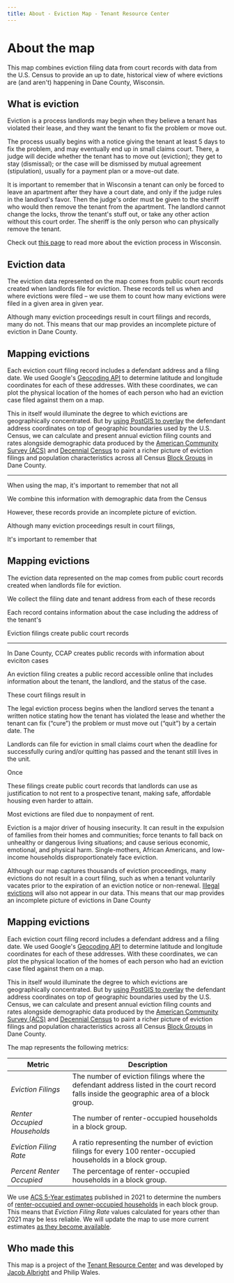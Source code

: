 ```yaml
---
title: About - Eviction Map - Tenant Resource Center
---
```


# About the map

This map combines eviction filing data from court records with data from the U.S. Census to provide an up to date, historical view of where evictions are (and aren't) happening in Dane County, Wisconsin.

## What is eviction

Eviction is a process landlords may begin when they believe a tenant has violated their lease, and they want the tenant to fix the problem or move out. 

The process usually begins with a notice giving the tenant at least 5 days to fix the problem, and may eventually end up in small claims court. There, a judge will decide whether the tenant has to move out (eviction); they get to stay (dismissal); or the case will be dismissed by mutual agreement (stipulation), usually for a payment plan or a move-out date.

It is important to remember that in Wisconsin a tenant can only be forced to leave an apartment after they have a court date, and only if the judge rules in the landlord's favor. Then the judge's order must be given to the sheriff who would then remove the tenant from the apartment. The landlord cannot change the locks, throw the tenant's stuff out, or take any other action without this court order. The sheriff is the only person who can physically remove the tenant.

Check out [this page](https://www.tenantresourcecenter.org/about_eviction) to read more about the eviction process in Wisconsin.

## Eviction data 

The eviction data represented on the map comes from public court records created when landlords file for eviction. These records tell us when and where evictions were filed – we use them to count how many evictions were filed in a given area in given year.

Although many eviction proceedings result in court filings and records, many do not. This means that our map provides an incomplete picture of eviction in Dane County.


## Mapping evictions

Each eviction court filing record includes a defendant address and a filing date. We used Google's [Geocoding API](https://developers.google.com/maps/documentation/geocoding/overview#how-the-geocoding-api-works) to determine latitude and longitude coordinates for each of these addresses. With these coordinates, we can plot the physical location of the homes of each person who had an eviction case filed against them on a map.

This in itself would illuminate the degree to which evictions are geographically concentrated. But by [using PostGIS to overlay](https://postgis.net/workshops/postgis-intro/joins.html#spatial-joins) the defendant address coordinates on top of geographic boundaries used by the U.S. Census, we can calculate and present annual eviction filing counts and rates alongside demographic data produced by the [American Community Survey (ACS)](https://www.census.gov/data/developers/data-sets/acs-5year.html) and [Decennial Census](https://www.census.gov/programs-surveys/decennial-census/about.html) to paint a richer picture of eviction filings and population characteristics across all Census [Block Groups](https://www.census.gov/programs-surveys/geography/about/glossary.html#par_textimage_4) in Dane County.


















---


When using the map, it's important to remember that not all 

We combine this information with demographic data from the Census


However, these records provide an incomplete picture of eviction. 




Although many eviction proceedings result in court filings, 

 It's important to remember that 


## Mapping evictions



The eviction data represented on the map comes from public court records created when landlords file for eviction. 



We collect the filing date and tenant address from each of these records



Each record contains information about the   case including the address of the tenant's 


Eviction filings create public court records 

---

In Dane County, CCAP creates public records with information about eviciton cases

An eviction filing creates a public record accessible online that includes information about the tenant, the landlord, and the status of the case. 



These court filings result in 





The legal eviction process begins when the landlord serves the tenant a written notice stating how the tenant has violated the lease and whether the tenant can fix (“cure”) the problem or must move out (“quit”) by a certain date. The 

Landlords can file for eviction in small claims court when the deadline for successfully curing and/or quitting has passed and the tenant still lives in the unit.


Once 

These filings create public court records that landlords can use as justification to not rent to a prospective tenant, making safe, affordable housing even harder to attain. 

Most evictions are filed due to nonpayment of rent.


Eviction is a major driver of housing insecurity. It can result in the expulsion of families from their homes and communities; force tenants to fall back on unhealthy or dangerous living situations; and cause serious economic, emotional, and physical harm. Single-mothers, African Americans, and low-income households disproportionately face eviction.

<!-- An eviction also creates a public record in Dane County that landlords can use as justification to not rent to a prospective tenant, making safe, affordable housing even harder to attain. -->

Although our map captures thousands of eviction proceedings, many evictions do not result in a court filing, such as when a tenant voluntarily vacates prior to the expiration of an eviction notice or non-renewal. [Illegal evictions](https://www.tenantresourcecenter.org/illegal_self_help_evictions) will also not appear in our data. This means that our map provides an incomplete picture of evictions in Dane County

<!-- ## Eviction data

The eviction data represented on the map was collected from Wisconsin circuit court's online case management system portal.

Eviction is a process initiated by a landlord against a tenant which often results in the forced or coerced removal of the tenant from the leased property. Although many eviction procedings result in court filings, many do not. This means that our map provides an incomplete picture of evictions in Dane County. 

In Wisconsin,

> the legal eviction process begins when the landlord serves the tenant a written notice under Wis. Stat. 704.17 stating how the tenant has violated the lease. This may be a 5-day, 14-day or 30-day notice. This is not a court document and does not go in the court records at this point, only the landlord's files. It is a warning that the landlord may take the tenant to court if they don't move out or do what the notice asks them to do. ([Tenant Resource Center](https://www.tenantresourcecenter.org/about_eviction))

If a tenant served with an eviction notice by their landlord moves out before a court case is filed, their eviction will not show up our data. [Illegal evictions](https://www.tenantresourcecenter.org/illegal_self_help_evictions) will also not appear in our data. -->


## Mapping evictions

Each eviction court filing record includes a defendant address and a filing date. We used Google's [Geocoding API](https://developers.google.com/maps/documentation/geocoding/overview#how-the-geocoding-api-works) to determine latitude and longitude coordinates for each of these addresses. With these coordinates, we can plot the physical location of the homes of each person who had an eviction case filed against them on a map.

This in itself would illuminate the degree to which evictions are geographically concentrated. But by [using PostGIS to overlay](https://postgis.net/workshops/postgis-intro/joins.html#spatial-joins) the defendant address coordinates on top of geographic boundaries used by the U.S. Census, we can calculate and present annual eviction filing counts and rates alongside demographic data produced by the [American Community Survey (ACS)](https://www.census.gov/data/developers/data-sets/acs-5year.html) and [Decennial Census](https://www.census.gov/programs-surveys/decennial-census/about.html) to paint a richer picture of eviction filings and population characteristics across all Census [Block Groups](https://www.census.gov/programs-surveys/geography/about/glossary.html#par_textimage_4) in Dane County.

The map represents the following metrics:

| Metric                        | Description                                                                                                                               |
| ---                           | ---                                                                                                                                       |
| _Eviction Filings_            | The number of eviction filings where the defendant address listed in the court record falls inside the geographic area of a block group.  | 
| _Renter Occupied Households_  | The number of renter-occupied households in a block group.                                                                                |
| _Eviction Filing Rate_        | A ratio representing the number of eviction filings for every 100 renter-occupied households in a block group.                            |
| _Percent Renter Occupied_     | The percentage of renter-occupied households in a block group.                                                                            |

We use [ACS 5-Year estimates](https://www.census.gov/data/developers/data-sets/acs-5year.html) published in 2021 to determine the numbers of [renter-occupied and owner-occupied households](https://data.census.gov/table/ACSDT5Y2021.B25008?q=B25008&g=050XX00US55025$1500000) in each block group. This means that _Eviction Filing Rate_ values calculated for years other than 2021 may be less reliable. We will update the map to use more current estimates [as they become available](https://www.census.gov/programs-surveys/acs/news/data-releases.html).


## Who made this

This map is a project of the [Tenant Resource Center](https://www.tenantresourcecenter.org/) and was developed by [Jacob Albright](https://jacobalbright.com) and Philip Wales.


<!-- ## References

::FootnoteList
---
items:
    - id: tbl-ho
      author: U.S. Census Bureau
      pageTitle: "Table B25008: TOTAL POPULATION IN OCCUPIED HOUSING UNITS BY TENURE"
      pageUrl: https://data.census.gov/table?q=B25008&g=050XX00US55025$1500000
      year: 2021

    - id: shp-bg
      author: U.S. Census Bureau
      pageTitle: 2022 TIGER/Line Shapefiles Block Groups
      pageUrl: https://www.census.gov/cgi-bin/geo/shapefiles/index.php?year=2022&layergroup=Block+Groups
      year: 2022

    - id: shp-tr
      author: U.S. Census Bureau
      pageTitle: 2022 TIGER/Line Shapefiles Census Tracts
      pageUrl: https://www.census.gov/cgi-bin/geo/shapefiles/index.php?year=2022&layergroup=Census+Tracts
      year: 2022

    - id: ccap
      author: Wisconsin Circuit Court Access
      pageTitle: Access to the public records of the Wisconsin circuit courts
      pageUrl: https://wcca.wicourts.gov/

    - id: trc-about-ccap
      author: Tenant Resource Center
      pageTitle: "CCAP: The Good, the Bad, and the Ugly"
      pageUrl: https://www.tenantresourcecenter.org/ccap_the_good_the_bad_and_the_ugly
      year: 2022
    
    - id: trc-about-eviction
      author: Tenant Resource Center
      pageTitle: About Eviction
      pageUrl: https://www.tenantresourcecenter.org/about_eviction

    - id: trc-illegal-eviction
      author: Tenant Resource Center
      pageTitle: Illegal, "Self-Help" Evictions
      pageUrl: https://www.tenantresourcecenter.org/illegal_self_help_evictions

    - id: acs-5-year-data
      author: U.S. Census Buerau
      pageTitle: American Community Survey 5-Year Data (2009-2022)
      pageUrl: https://www.census.gov/data/developers/data-sets/acs-5year.html
      year: 2023

    - id: acs-release-schedule
      author: U.S. Census Buerau
      pageTitle: Data Releases
      pageUrl: https://www.census.gov/programs-surveys/acs/news/data-releases.html

    - id: glsry-bg
      author: U.S. Census Bureau
      pageTitle: Glossary - Block Group
      pageUrl: https://www.census.gov/programs-surveys/geography/about/glossary.html#par_textimage_4

    - id: postgis-spatial-joins
      author: PostGIS
      pageTitle: Introduction to PostGIS - Spatial Joins
      pageUrl: https://postgis.net/workshops/postgis-intro/joins.html#spatial-joins
      year: 2023

    - id: google-geocode-api
      author: Google Maps Platform
      pageTitle: How the Geocoding API works
      pageUrl: https://developers.google.com/maps/documentation/geocoding/overview#how-the-geocoding-api-works
      year: 2023

---
:: -->